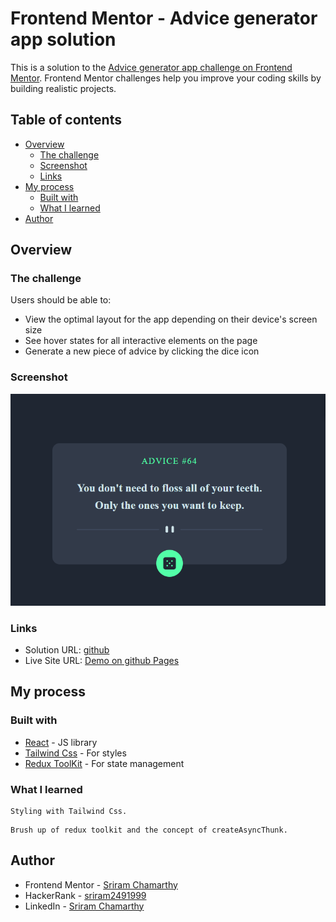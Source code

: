 # Frontend Mentor - Advice generator app solution

This is a solution to the [Advice generator app challenge on Frontend Mentor](https://www.frontendmentor.io/challenges/advice-generator-app-QdUG-13db). Frontend Mentor challenges help you improve your coding skills by building realistic projects.

## Table of contents

- [Overview](#overview)
  - [The challenge](#the-challenge)
  - [Screenshot](#screenshot)
  - [Links](#links)
- [My process](#my-process)
  - [Built with](#built-with)
  - [What I learned](#what-i-learned)
- [Author](#author)

## Overview

### The challenge

Users should be able to:

- View the optimal layout for the app depending on their device's screen size
- See hover states for all interactive elements on the page
- Generate a new piece of advice by clicking the dice icon

### Screenshot

![](./Project-Output.png)

### Links

- Solution URL: [github](https://github.com/Sri1729/Advice-Generator)
- Live Site URL: [Demo on github Pages](https://sri1729.github.io/Advice-Generator/)

## My process

### Built with

- [React](https://reactjs.org/) - JS library
- [Tailwind Css](https://tailwindcss.com/) - For styles
- [Redux ToolKit](https://redux-toolkit.js.org/) - For state management

### What I learned

```
Styling with Tailwind Css.
```

```
Brush up of redux toolkit and the concept of createAsyncThunk.
```

## Author

- Frontend Mentor - [Sriram Chamarthy](https://www.frontendmentor.io/profile/Sri1729)
- HackerRank - [sriram2491999](https://www.hackerrank.com/sriram2491999)
- LinkedIn - [Sriram Chamarthy](https://www.linkedin.com/in/sriram-chamarthy-063177146/)
